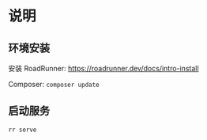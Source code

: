 # 说明

## 环境安装

安装 RoadRunner: <https://roadrunner.dev/docs/intro-install>

Composer: `composer update`

## 启动服务

```shell
rr serve
```
